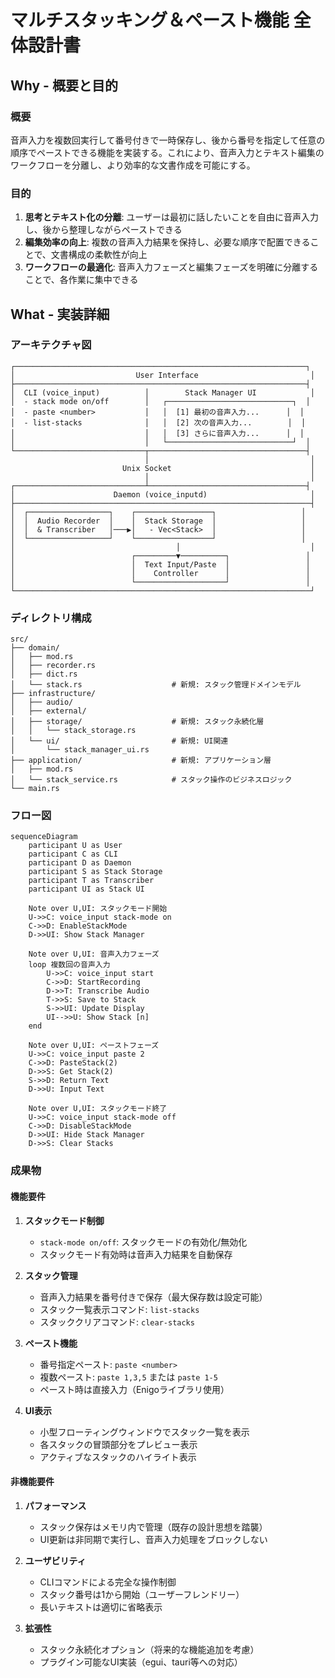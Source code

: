 # マルチスタッキング＆ペースト機能 全体設計書

## Why - 概要と目的

### 概要
音声入力を複数回実行して番号付きで一時保存し、後から番号を指定して任意の順序でペーストできる機能を実装する。これにより、音声入力とテキスト編集のワークフローを分離し、より効率的な文書作成を可能にする。

### 目的
1. **思考とテキスト化の分離**: ユーザーは最初に話したいことを自由に音声入力し、後から整理しながらペーストできる
2. **編集効率の向上**: 複数の音声入力結果を保持し、必要な順序で配置できることで、文書構成の柔軟性が向上
3. **ワークフローの最適化**: 音声入力フェーズと編集フェーズを明確に分離することで、各作業に集中できる

## What - 実装詳細

### アーキテクチャ図

```
┌─────────────────────────────────────────────────────────────────┐
│                           User Interface                         │
├─────────────────────────────────────────────────────────────────┤
│  CLI (voice_input)          │        Stack Manager UI            │
│  - stack mode on/off        │   ┌────────────────────────────┐  │
│  - paste <number>           │   │  [1] 最初の音声入力...      │  │
│  - list-stacks              │   │  [2] 次の音声入力...        │  │
│                             │   │  [3] さらに音声入力...      │  │
│                             │   └────────────────────────────┘  │
└─────────────────────────────┬───────────────────────────────────┤
                              │                                    │
                         Unix Socket                               │
                              │                                    │
┌─────────────────────────────┴───────────────────────────────────┤
│                      Daemon (voice_inputd)                       │
├──────────────────────────────────────────────────────────────────┤
│  ┌──────────────────┐    ┌─────────────────┐                   │
│  │  Audio Recorder  │    │  Stack Storage  │                   │
│  │  & Transcriber   │───▶│   - Vec<Stack>  │                   │
│  └──────────────────┘    └─────────────────┘                   │
│                                    │                             │
│                          ┌─────────▼──────────┐                 │
│                          │  Text Input/Paste  │                 │
│                          │    Controller      │                 │
│                          └────────────────────┘                 │
└──────────────────────────────────────────────────────────────────┘
```

### ディレクトリ構成

```
src/
├── domain/
│   ├── mod.rs
│   ├── recorder.rs
│   ├── dict.rs
│   └── stack.rs                    # 新規: スタック管理ドメインモデル
├── infrastructure/
│   ├── audio/
│   ├── external/
│   ├── storage/                    # 新規: スタック永続化層
│   │   └── stack_storage.rs
│   └── ui/                         # 新規: UI関連
│       └── stack_manager_ui.rs
├── application/                    # 新規: アプリケーション層
│   ├── mod.rs
│   └── stack_service.rs            # スタック操作のビジネスロジック
└── main.rs
```

### フロー図

```mermaid
sequenceDiagram
    participant U as User
    participant C as CLI
    participant D as Daemon
    participant S as Stack Storage
    participant T as Transcriber
    participant UI as Stack UI

    Note over U,UI: スタックモード開始
    U->>C: voice_input stack-mode on
    C->>D: EnableStackMode
    D->>UI: Show Stack Manager
    
    Note over U,UI: 音声入力フェーズ
    loop 複数回の音声入力
        U->>C: voice_input start
        C->>D: StartRecording
        D->>T: Transcribe Audio
        T->>S: Save to Stack
        S->>UI: Update Display
        UI-->>U: Show Stack [n]
    end
    
    Note over U,UI: ペーストフェーズ
    U->>C: voice_input paste 2
    C->>D: PasteStack(2)
    D->>S: Get Stack(2)
    S->>D: Return Text
    D->>U: Input Text
    
    Note over U,UI: スタックモード終了
    U->>C: voice_input stack-mode off
    C->>D: DisableStackMode
    D->>UI: Hide Stack Manager
    D->>S: Clear Stacks
```

### 成果物

#### 機能要件
1. **スタックモード制御**
   - `stack-mode on/off`: スタックモードの有効化/無効化
   - スタックモード有効時は音声入力結果を自動保存
   
2. **スタック管理**
   - 音声入力結果を番号付きで保存（最大保存数は設定可能）
   - スタック一覧表示コマンド: `list-stacks`
   - スタッククリアコマンド: `clear-stacks`
   
3. **ペースト機能**
   - 番号指定ペースト: `paste <number>`
   - 複数ペースト: `paste 1,3,5` または `paste 1-5`
   - ペースト時は直接入力（Enigoライブラリ使用）
   
4. **UI表示**
   - 小型フローティングウィンドウでスタック一覧を表示
   - 各スタックの冒頭部分をプレビュー表示
   - アクティブなスタックのハイライト表示

#### 非機能要件
1. **パフォーマンス**
   - スタック保存はメモリ内で管理（既存の設計思想を踏襲）
   - UI更新は非同期で実行し、音声入力処理をブロックしない
   
2. **ユーザビリティ**
   - CLIコマンドによる完全な操作制御
   - スタック番号は1から開始（ユーザーフレンドリー）
   - 長いテキストは適切に省略表示
   
3. **拡張性**
   - スタック永続化オプション（将来的な機能追加を考慮）
   - プラグイン可能なUI実装（egui、tauri等への対応）
